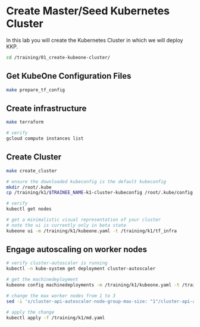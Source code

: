 # Create Master/Seed Kubernetes Cluster

In this lab you will create the Kubernetes Cluster in which we will deploy KKP.

```bash
cd /training/01_create-kubeone-cluster/
```

## Get KubeOne Configuration Files

```bash
make prepare_tf_config
```

## Create infrastructure

```bash
make terraform

# verify
gcloud compute instances list
```

## Create Cluster

```bash
make create_cluster

# ensure the downloaded kubeconfig is the default kubeconfig
mkdir /root/.kube
cp /training/k1/$TRAINEE_NAME-k1-cluster-kubeconfig /root/.kube/config

# verify
kubectl get nodes

# get a minimalistic visual representation of your cluster
# note the ui is currently only in beta state
kubeone ui -m /training/k1/kubeone.yaml -t /training/k1/tf_infra
```

## Engage autoscaling on worker nodes

```bash
# verify cluster-autoscaler is running
kubectl -n kube-system get deployment cluster-autoscaler

# get the machinedeployment
kubeone config machinedeployments -m /training/k1/kubeone.yaml -t /training/k1/tf_infra > /training/k1/md.yaml

# change the max worker nodes from 1 to 3
sed -i 's/cluster-api-autoscaler-node-group-max-size: "1"/cluster-api-autoscaler-node-group-max-size: "3"/g' /training/k1/md.yaml

# apply the change
kubectl apply -f /training/k1/md.yaml
```

